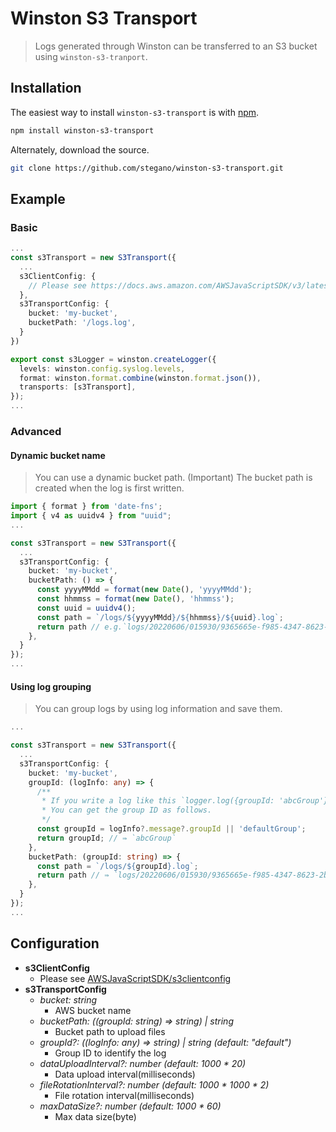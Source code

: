 # Winston S3 Transport
> Logs generated through Winston can be transferred to an S3 bucket using `winston-s3-tranport`.

## Installation

The easiest way to install `winston-s3-transport` is with [npm](https://www.npmjs.com/package/winston-s3-transport).

```bash
npm install winston-s3-transport
```

Alternately, download the source.

```bash
git clone https://github.com/stegano/winston-s3-transport.git
```

## Example

### Basic
```ts
...
const s3Transport = new S3Transport({
  ...
  s3ClientConfig: {
    // Please see https://docs.aws.amazon.com/AWSJavaScriptSDK/v3/latest/clients/client-s3/interfaces/s3clientconfig.html
  },
  s3TransportConfig: {
    bucket: 'my-bucket',
    bucketPath: '/logs.log',
  }
})

export const s3Logger = winston.createLogger({
  levels: winston.config.syslog.levels,
  format: winston.format.combine(winston.format.json()),
  transports: [s3Transport],
});
...
```

### Advanced
#### Dynamic bucket name
> You can use a dynamic bucket path.
> (Important) The bucket path is created when the log is first written.
```ts
import { format } from 'date-fns';
import { v4 as uuidv4 } from "uuid";
...

const s3Transport = new S3Transport({
  ...
  s3TransportConfig: {
    bucket: 'my-bucket',
    bucketPath: () => {
      const yyyyMMdd = format(new Date(), 'yyyyMMdd');
      const hhmmss = format(new Date(), 'hhmmss');
      const uuid = uuidv4();
      const path = `/logs/${yyyyMMdd}/${hhmmss}/${uuid}.log`;
      return path // e.g.`logs/20220606/015930/9365665e-f985-4347-8623-2b5cb7f444ef.log`
    },
  }
});
...
```
#### Using log grouping
> You can group logs by using log information and save them.
```ts
...

const s3Transport = new S3Transport({
  ...
  s3TransportConfig: {
    bucket: 'my-bucket',
    groupId: (logInfo: any) => {
      /**
       * If you write a log like this `logger.log({groupId: 'abcGroup'})`
       * You can get the group ID as follows.
       */
      const groupId = logInfo?.message?.groupId || 'defaultGroup';
      return groupId; // ⇛ `abcGroup`
    },
    bucketPath: (groupId: string) => {
      const path = `/logs/${groupId}.log`;
      return path // ⇛ `logs/20220606/015930/9365665e-f985-4347-8623-2b5cb7f444ef.log`
    },
  }
});
...
```

## Configuration
* **s3ClientConfig**
  * Please see [AWSJavaScriptSDK/s3clientconfig](https://docs.aws.amazon.com/AWSJavaScriptSDK/v3/latest/clients/client-s3/interfaces/s3clientconfig.html)
* **s3TransportConfig**
  * _bucket: string_
    * AWS bucket name
  * _bucketPath: ((groupId: string) => string) | string_
    * Bucket path to upload files
  * _groupId?: ((logInfo: any) => string) | string (default: "default")_
    * Group ID to identify the log
  * _dataUploadInterval?: number (default: 1000 * 20)_
    * Data upload interval(milliseconds)
  * _fileRotationInterval?: number (default: 1000 * 1000 * 2)_
    * File rotation interval(milliseconds)
  * _maxDataSize?: number (default: 1000 * 60)_
    * Max data size(byte)
